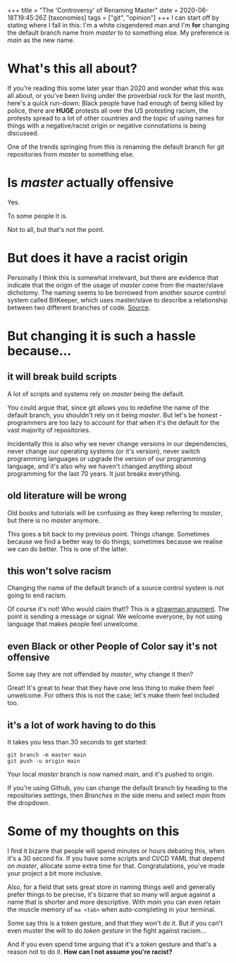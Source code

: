 +++
title = "The 'Controversy' of Renaming Master"
date = 2020-06-18T19:45:26Z
[taxonomies]
tags = ["git", "opinion"]
+++
I can start off by stating where I fall in this: I'm a white cisgendered man and I'm **for** changing the default branch name from _master_ to to something else. My preference is _main_ as the new name.

# What's this all about?

If you're reading this some later year than 2020 and wonder what this was all about, or you've been living under the proverbial rock for the last month, here's a quick run-down: Black people have had enough of being killed by police, there are **HUGE** protests all over the US protesting racism, the protests spread to a lot of other countries and the topic of using names for things with a negative/racist origin or negative connotations is being discussed.

One of the trends springing from this is renaming the default branch for git repositories from _master_ to something else.

# Is _master_ actually offensive

Yes.

To some people it is.

Not to all, but that's not the point.

# But does it have a racist origin

Personally I think this is somewhat irrelevant, but there are evidence that indicate that the origin of the usage of _master_ come from the master/slave dichotomy. The naming seems to be borrowed from another source control system called BitKeeper, which uses master/slave to describe a relationship between two different branches of code. [Source](https://mail.gnome.org/archives/desktop-devel-list/2019-May/msg00066.html).

# But changing it is such a hassle because...

## it will break build scripts

A lot of scripts and systems rely on _master_ being the default.

You could argue that, since git allows you to redefine the name of the default branch, you shouldn't rely on it being _master_. But let's be honest - programmers are too lazy to account for that when it's the default for the vast majority of repositories.

Incidentally this is also why we never change versions in our dependencies, never change our operating systems (or it's version), never switch programming languages or upgrade the version of our programming language, and it's also why we haven't changed anything about programming for the last 70 years. It just breaks everything.

## old literature will be wrong

Old books and tutorials will be confusing as they keep referring to _master_, but there is no _master_ anymore.

This goes a bit back to my previous point. Things change. Sometimes because we find a better way to do things; sometimes because we realise we can do better. This is one of the latter.

## this won't solve racism

Changing the name of the default branch of a source control system is not going to end racism.

Of course it's not! Who would claim that!? This is a [strawman argument](https://en.wikipedia.org/wiki/Straw_man). The point is sending a message or signal: We welcome everyone, by not using language that makes people feel unwelcome.

## even Black or other People of Color say it's not offensive

Some say they are not offended by _master_, why change it then?

Great! It's great to hear that they have one less thing to make them feel unwelcome. For others this is not the case; let's make them feel included too.

## it's a lot of work having to do this

It takes you less than 30 seconds to get started:

```
git branch -m master main
git push -u origin main
```

Your local _master_ branch is now named _main_, and it's pushed to origin.

If you're using Github, you can change the default branch by heading to the repositories settings, then _Branches_  in the side menu and select _main_ from the dropdown.

# Some of my thoughts on this

I find it bizarre that people will spend minutes or hours debating this, when it's a 30 second fix. If you have some scripts and CI/CD YAML that depend on _master_, allocate some extra time for that. Congratulations, you've made your project a bit more inclusive.

Also, for a field that sets great store in naming things well and generally prefer things to be precise, it's bizarre that so many will argue against a name that is shorter and more descriptive. With _main_ you can even retain the muscle memory of `ma <tab>` when auto-completing in your terminal.

Some say this is a token gesture, and that they won't do it. But if you can't even muster the will to do _token gesture_ in the fight against racism...

And if you even spend time arguing that it's a token gesture and that's a reason not to do it. **How can I not assume you're racist?**
